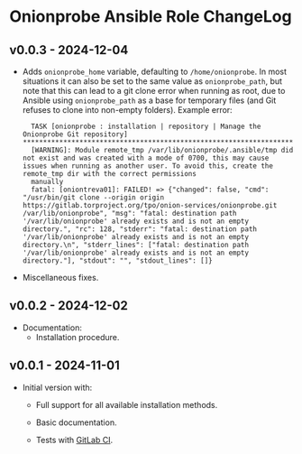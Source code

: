 # Onionprobe Ansible Role ChangeLog

## v0.0.3 - 2024-12-04

* Adds `onionprobe_home` variable, defaulting to `/home/onionprobe`.
  In most situations it can also be set to the same value as `onionprobe_path`,
  but note that this can lead to a git clone error when running as root, due to
  Ansible using `onionprobe_path` as a base for temporary files (and Git refuses
  to clone into non-empty folders). Example error:

        TASK [onionprobe : installation | repository | Manage the Onionprobe Git repository] **********************************************************************************************************************************************************
        [WARNING]: Module remote_tmp /var/lib/onionprobe/.ansible/tmp did not exist and was created with a mode of 0700, this may cause issues when running as another user. To avoid this, create the remote_tmp dir with the correct permissions
        manually
        fatal: [oniontreva01]: FAILED! => {"changed": false, "cmd": "/usr/bin/git clone --origin origin https://gitlab.torproject.org/tpo/onion-services/onionprobe.git /var/lib/onionprobe", "msg": "fatal: destination path '/var/lib/onionprobe' already exists and is not an empty directory.", "rc": 128, "stderr": "fatal: destination path '/var/lib/onionprobe' already exists and is not an empty directory.\n", "stderr_lines": ["fatal: destination path '/var/lib/onionprobe' already exists and is not an empty directory."], "stdout": "", "stdout_lines": []}

* Miscellaneous fixes.

## v0.0.2 - 2024-12-02

* Documentation:
  * Installation procedure.

## v0.0.1 - 2024-11-01

* Initial version with:
  * Full support for all available installation methods.

  * Basic documentation.

  * Tests with [GitLab CI][].

[GitLab CI]: https://docs.gitlab.com/ee/ci/
